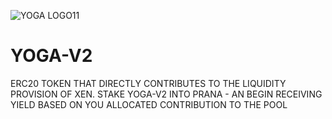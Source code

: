 ![YOGA LOGO11](https://user-images.githubusercontent.com/122698385/212989725-c0a709a9-c2a0-4da6-a1b5-39f9c2d9bfa2.png)
# YOGA-V2
ERC20 TOKEN THAT DIRECTLY CONTRIBUTES TO THE LIQUIDITY PROVISION OF XEN.
STAKE YOGA-V2 INTO PRANA - AN BEGIN RECEIVING YIELD BASED ON YOU ALLOCATED CONTRIBUTION TO THE POOL
